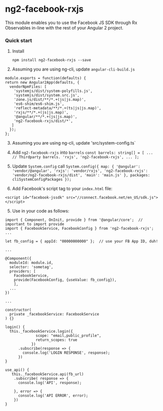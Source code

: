 # ng2-facebook-rxjs

This module enables you to use the Facebook JS SDK through Rx Observables in-line with the rest of your Angular 2 project.
  
 

### Quick start

1. Install

   ```
   npm install ng2-facebook-rxjs --save
   ```

2. Assuming you are using ng-cli, update `angular-cli-build.js`

  ```
  module.exports = function(defaults) {
  return new Angular2App(defaults, {
    vendorNpmFiles: [
      'systemjs/dist/system-polyfills.js',
      'systemjs/dist/system.src.js',
      'zone.js/dist/**/*.+(js|js.map)',
      'es6-shim/es6-shim.js',
      'reflect-metadata/**/*.+(ts|js|js.map)',
      'rxjs/**/*.+(js|js.map)',
      '@angular/**/*.+(js|js.map)',
      'ng2-facebook-rxjs/dist/*',
     ]
    });
  };
   ```

3. Assuming you are using ng-cli, update 'src/system-config.ts`
  1. Add `ng2-facebook-rxjs` into `barrels`
    ```
    const barrels: string[] = [
      ...
      // Thirdparty barrels.
      'rxjs',
      'ng2-facebook-rxjs',
      ...
    ];
    ```
  
  2. Update `System.config` call 
    ```
    System.config({
      map: {
        '@angular': 'vendor/@angular',
        'rxjs': 'vendor/rxjs',
        'ng2-facebook-rxjs': 'vendor/ng2-facebook-rxjs/dist',
        'main': 'main.js'
      },
      packages: cliSystemConfigPackages
    });
    ```
  
4. Add Facebook's script tag to your `index.html` file:
  ```
  <script id="facebook-jssdk" src="//connect.facebook.net/en_US/sdk.js"></script>
  ````
  
5. Use in your code as follows:
  ```
  import { Component, OnInit, provide } from '@angular/core';  // important to import provide
  import { FacebookService, FacebookConfig } from 'ng2-facebook-rxjs';
  ...  
  
  let fb_config = { appId: "00000000000" };  // use your FB App ID, duh!
  
  ...
  
  @Component({
    moduleId: module.id,
    selector: 'sometag',
    providers: [
      FacebookService,
      provide(FacebookConfig, {useValue: fb_config}),
      ],
    ...
  })
  
  ...
  
  constructor(
    private _facebookService: FacebookService
  ) {}
  
  login() {
    this._facebookService.login({
                scope: "email,public_profile",
                return_scopes: true
              })
        .subscribe(response => {
          console.log('LOGIN RESPONSE', response);
        })
  }
  
  use_api() {
     this._facebookService.api(fb_url)
      .subscribe( response => {
        console.log('API', response);
    
      }, error => {
        console.log('API ERROR', error);
      })
  }

  ```
  
  
  
  
  
